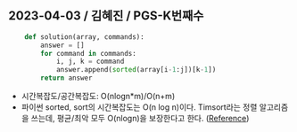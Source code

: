## 2023-04-03 / 김혜진 / PGS-K번째수

```python
    def solution(array, commands):
        answer = []
        for command in commands:
            i, j, k = command
            answer.append(sorted(array[i-1:j])[k-1])
        return answer
```

- 시간복잡도/공간복잡도: O(nlogn\*m)/O(n+m)
- 파이썬 sorted, sort의 시간복잡도는 O(n log n)이다. Timsort라는 정렬 알고리즘을 쓰는데, 평균/최악 모두 O(nlogn)을 보장한다고 한다. ([Reference](https://www.codeit.kr/community/questions/UXVlc3Rpb246NjBlNTg4NzIwN2Y2YzI0MzY1YmQ4Mzkw))

